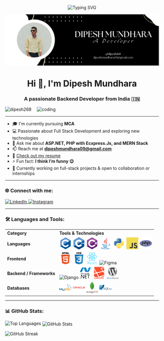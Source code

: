 <p align="center">
  <img src="https://readme-typing-svg.herokuapp.com?font=Fira+Code&weight=500&size=24&pause=1000&color=00FFAB&center=true&vCenter=true&width=435&lines=Backend+Developer;MERN+Stack+Explorer;Open+Source+Contributor;Let's+Build+Cool+Stuff!" alt="Typing SVG" />
</p>

![logo](https://github.com/dipesh268/dipesh268/blob/main/template_photo.png)
<h1 align="center">Hi 👋, I'm Dipesh Mundhara</h1>
<h3 align="center">A passionate Backend Developer from India 🇮🇳</h3>

<img align="right" alt="coding" width="400" src="https://user-images.githubusercontent.com/55389276/140866485-8fb1c876-9a8f-4d6a-98dc-08c4981eaf70.gif">

<p align="left">
  <img src="https://komarev.com/ghpvc/?username=dipesh268&label=Profile%20views&color=0e75b6&style=flat" alt="dipesh268" />
</p>

---

- 🎓 I'm currently pursuing **MCA**
- 💻 Passionate about Full Stack Development and exploring new technologies
- 💬 Ask me about **ASP.NET, PHP with Ecxpress.Js, and MERN Stack**
- 📫 Reach me at **dipeshmundhara09@gmail.com**
- 📄 [Check out my resume](https://drive.google.com/file/d/1HzWX2ZGkF4ZmW3dD1E2bOwmasi6UqLPs/view?usp=drive_link)
- ⚡ Fun fact: **I think I’m funny 😉**
- 🚀 Currently working on full-stack projects & open to collaboration or internships

---

<h3 align="left">🌐 Connect with me:</h3>
<p align="left">
  <a href="https://www.linkedin.com/in/dipesh-mundhara-5991942bb/" target="blank">
    <img align="center" src="https://raw.githubusercontent.com/rahuldkjain/github-profile-readme-generator/master/src/images/icons/Social/linked-in-alt.svg" alt="LinkedIn" height="30" width="40" />
  </a>
  <a href="https://instagram.com/_dipesh0_" target="blank">
    <img align="center" src="https://raw.githubusercontent.com/rahuldkjain/github-profile-readme-generator/master/src/images/icons/Social/instagram.svg" alt="Instagram" height="30" width="40" />
  </a>
</p>

---



<h3 align="left">🛠️ Languages and Tools:</h3>

<table>
  <tr>
    <th align="left">Category</th>
    <th align="left">Tools & Technologies</th>
  </tr>
  
  <tr>
    <td><b>Languages</b></td>
    <td>
      <img src="https://raw.githubusercontent.com/devicons/devicon/master/icons/c/c-original.svg" alt="C" width="40" height="40"/>
      <img src="https://raw.githubusercontent.com/devicons/devicon/master/icons/cplusplus/cplusplus-original.svg" alt="C++" width="40" height="40"/>
      <img src="https://raw.githubusercontent.com/devicons/devicon/master/icons/csharp/csharp-original.svg" alt="C#" width="40" height="40"/>
      <img src="https://raw.githubusercontent.com/devicons/devicon/master/icons/java/java-original.svg" alt="Java" width="40" height="40"/>
      <img src="https://raw.githubusercontent.com/devicons/devicon/master/icons/python/python-original.svg" alt="Python" width="40" height="40"/>
      <img src="https://raw.githubusercontent.com/devicons/devicon/master/icons/javascript/javascript-original.svg" alt="JavaScript" width="40" height="40"/>
      <img src="https://raw.githubusercontent.com/devicons/devicon/master/icons/php/php-original.svg" alt="PHP" width="40" height="40"/>
    </td>
  </tr>

  <tr>
    <td><b>Frontend</b></td>
    <td>
      <img src="https://raw.githubusercontent.com/devicons/devicon/master/icons/html5/html5-original-wordmark.svg" alt="HTML5" width="40" height="40"/>
      <img src="https://raw.githubusercontent.com/devicons/devicon/master/icons/css3/css3-original-wordmark.svg" alt="CSS3" width="40" height="40"/>
      <img src="https://raw.githubusercontent.com/devicons/devicon/master/icons/react/react-original-wordmark.svg" alt="React" width="40" height="40"/>
      <img src="https://www.vectorlogo.zone/logos/figma/figma-icon.svg" alt="Figma" width="40" height="40"/>
    </td>
  </tr>

  <tr>
    <td><b>Backend / Frameworks</b></td>
    <td>
      <img src="https://cdn.worldvectorlogo.com/logos/django.svg" alt="Django" width="40" height="40"/>
      <img src="https://raw.githubusercontent.com/devicons/devicon/master/icons/dot-net/dot-net-original-wordmark.svg" alt=".NET" width="40" height="40"/>
      <img src="https://raw.githubusercontent.com/devicons/devicon/master/icons/laravel/laravel-plain-wordmark.svg" alt="Laravel" width="40" height="40"/>
      <img src="https://raw.githubusercontent.com/devicons/devicon/master/icons/wordpress/wordpress-original.svg" alt="WordPress" width="40" height="40"/>
    </td>
  </tr>

  <tr>
    <td><b>Databases</b></td>
    <td>
      <img src="https://raw.githubusercontent.com/devicons/devicon/master/icons/mysql/mysql-original-wordmark.svg" alt="MySQL" width="40" height="40"/>
      <img src="https://raw.githubusercontent.com/devicons/devicon/master/icons/oracle/oracle-original.svg" alt="Oracle" width="40" height="40"/>
      <img src="https://raw.githubusercontent.com/devicons/devicon/master/icons/mongodb/mongodb-original-wordmark.svg" alt="MongoDB" width="40" height="40"/>
      <img src="https://raw.githubusercontent.com/devicons/devicon/master/icons/sqlite/sqlite-original-wordmark.svg" alt="SQLite" width="40" height="40"/>
  </tr>
</table>

---

<h3 align="left">📊 GitHub Stats:</h3>

<p><img align="left" src="https://github-readme-stats.vercel.app/api/top-langs?username=dipesh268&show_icons=true&locale=en&layout=compact&theme=tokyonight" alt="Top Languages" /></p>

<p>&nbsp;<img align="center" src="https://github-readme-stats.vercel.app/api?username=dipesh268&show_icons=true&locale=en&theme=tokyonight" alt="GitHub Stats" /></p>

<p><img align="center" src="https://github-readme-streak-stats.herokuapp.com/?user=dipesh268&theme=tokyonight" alt="GitHub Streak" /></p>
